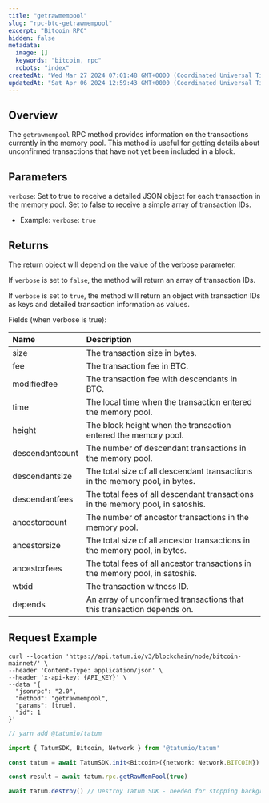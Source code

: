 ```yaml
---
title: "getrawmempool"
slug: "rpc-btc-getrawmempool"
excerpt: "Bitcoin RPC"
hidden: false
metadata: 
  image: []
  keywords: "bitcoin, rpc"
  robots: "index"
createdAt: "Wed Mar 27 2024 07:01:48 GMT+0000 (Coordinated Universal Time)"
updatedAt: "Sat Apr 06 2024 12:59:43 GMT+0000 (Coordinated Universal Time)"
---
```

## Overview

The `getrawmempool` RPC method provides information on the transactions currently in the memory pool. This method is useful for getting details about unconfirmed transactions that have not yet been included in a block.

## Parameters

`verbose`: Set to true to receive a detailed JSON object for each transaction in the memory pool. Set to false to receive a simple array of transaction IDs.

- Example: `verbose`: `true`

## Returns

The return object will depend on the value of the verbose parameter.

If `verbose` is set to `false`, the method will return an array of transaction IDs.

If `verbose` is set to `true`, the method will return an object with transaction IDs as keys and detailed transaction information as values.

Fields (when verbose is true): 

| Name            | Description                                                                    |
| :-------------- | :----------------------------------------------------------------------------- |
| size            | The transaction size in bytes.                                                 |
| fee             | The transaction fee in BTC.                                                    |
| modifiedfee     | The transaction fee with descendants in BTC.                                   |
| time            | The local time when the transaction entered the memory pool.                   |
| height          | The block height when the transaction entered the memory pool.                 |
| descendantcount | The number of descendant transactions in the memory pool.                      |
| descendantsize  | The total size of all descendant transactions in the memory pool, in bytes.    |
| descendantfees  | The total fees of all descendant transactions in the memory pool, in satoshis. |
| ancestorcount   | The number of ancestor transactions in the memory pool.                        |
| ancestorsize    | The total size of all ancestor transactions in the memory pool, in bytes.      |
| ancestorfees    | The total fees of all ancestor transactions in the memory pool, in satoshis.   |
| wtxid           | The transaction witness ID.                                                    |
| depends         | An array of unconfirmed transactions that this transaction depends on.         |

## Request Example

```curl cURL
curl --location 'https://api.tatum.io/v3/blockchain/node/bitcoin-mainnet/' \
--header 'Content-Type: application/json' \
--header 'x-api-key: {API_KEY}' \
--data '{
  "jsonrpc": "2.0",
  "method": "getrawmempool",
  "params": [true],
  "id": 1
}'
```
```typescript JS SDK
// yarn add @tatumio/tatum

import { TatumSDK, Bitcoin, Network } from '@tatumio/tatum'

const tatum = await TatumSDK.init<Bitcoin>({network: Network.BITCOIN})

const result = await tatum.rpc.getRawMemPool(true)

await tatum.destroy() // Destroy Tatum SDK - needed for stopping background jobs
```
